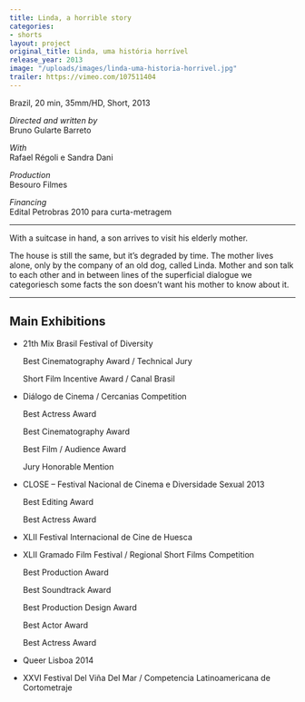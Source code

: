 ```yaml
---
title: Linda, a horrible story
categories:
- shorts
layout: project
original_title: Linda, uma história horrível
release_year: 2013
image: "/uploads/images/linda-uma-historia-horrivel.jpg"
trailer: https://vimeo.com/107511404
---
```


Brazil, 20 min, 35mm/HD, Short, 2013

_Directed and written by_  
Bruno Gularte Barreto

_With_  
Rafael Régoli e Sandra Dani

_Production_  
Besouro Filmes

_Financing_  
Edital Petrobras 2010 para curta-metragem

---

With a suitcase in hand, a son arrives to visit his elderly mother.

The house is still the same, but it’s degraded by time. The mother lives alone, only by the company of an old dog, called Linda. Mother and son talk to each other and in between lines of the superficial dialogue we categoriesch some facts the son doesn’t want his mother to know about it.

---

## Main Exhibitions

- 21th Mix Brasil Festival of Diversity

  Best Cinematography Award / Technical Jury

  Short Film Incentive Award / Canal Brasil

- Diálogo de Cinema / Cercanias Competition

  Best Actress Award

  Best Cinematography Award

  Best Film / Audience Award

  Jury Honorable Mention

- CLOSE – Festival Nacional de Cinema e Diversidade Sexual 2013

  Best Editing Award

  Best Actress Award

- XLII Festival Internacional de Cine de Huesca
- XLII Gramado Film Festival / Regional Short Films Competition

  Best Production Award

  Best Soundtrack Award

  Best Production Design Award

  Best Actor Award

  Best Actress Award

- Queer Lisboa 2014
- XXVI Festival Del Viña Del Mar / Competencia Latinoamericana de Cortometraje
